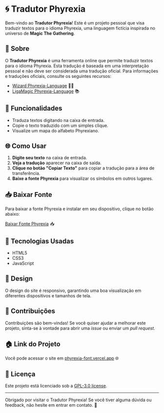 # 🌀 Tradutor Phyrexia

Bem-vindo ao **Tradutor Phyrexia**! Este é um projeto pessoal que visa traduzir textos para o idioma Phyrexia, uma linguagem fictícia inspirada no universo de **Magic The Gathering**.

## 🌟 Sobre

O **Tradutor Phyrexia** é uma ferramenta online que permite traduzir textos para o idioma Phyrexia. Esta tradução é baseada em uma interpretação pessoal e não deve ser considerada uma tradução oficial. Para informações e traduções oficiais, consulte os seguintes recursos:

- [Wizard Phyrexia-Language](https://magic.wizards.com/en/news/feature/a-breakthrough-in-phyrexian-language-and-communications) 🧙‍♂️
- [LigaMagic Phyrexia-Language](https://www.ligamagic.com.br/?view=artigos/view&aid=4393) 📚

## 🚀 Funcionalidades

- Traduza textos digitando na caixa de entrada.
- Copie o texto traduzido com um simples clique.
- Visualize um mapa do alfabeto Phyrexiano.

## 🌐 Como Usar

1. **Digite seu texto** na caixa de entrada.
2. **Veja a tradução** aparecer na caixa de saída.
3. **Clique no botão "Copiar Texto"** para copiar a tradução para a área de transferência.
4. **Baixe a fonte Phyrexia** para visualizar os símbolos em outros lugares.

## 📥 Baixar Fonte

Para baixar a fonte Phyrexia e instalar em seu dispositivo, clique no botão abaixo:

[Baixar Fonte Phyrexia](https://github.com/wendellast/Phyrexia-Font/releases) 📥

## 🔧 Tecnologias Usadas

- HTML5
- CSS3
- JavaScript

## 🎨 Design

O design do site é responsivo, garantindo uma boa visualização em diferentes dispositivos e tamanhos de tela.

## 🧩 Contribuições

Contribuições são bem-vindas! Se você quiser ajudar a melhorar este projeto, sinta-se à vontade para abrir uma _issue_ ou enviar um _pull request_.

## 🏠 Link do Projeto

Você pode acessar o site em [phyrexia-font.vercel.app](https://phyrexia-font.vercel.app) 🌐

## 📄 Licença

Este projeto está licenciado sob a [GPL-3.0 license](LICENSE).

---

Obrigado por visitar o Tradutor Phyrexia! Se você tiver alguma dúvida ou feedback, não hesite em entrar em contato. 🚀

